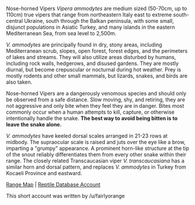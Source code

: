 Nose-horned Vipers *Vipera ammodytes* are medium sized (50-70cm, up to 110cm) true vipers that range from northeastern Italy east to extreme south-central Ukraine, south through the Balkan peninsula, with some small, disjunct populations in Asiatic Turkey, and many islands in the eastern Mediterranean Sea, from sea level to 2,500m. 

*V. ammodytes* are principally found in dry, stony areas, including Mediterranean scrub, slopes, open forest, forest edges, and the perimeters of lakes and streams.  They will also utilize areas disturbed by humans, including rock walls, hedgerows, and disused gardens.  They are mostly diurnal, but become crepuscular or nocturnal during hot weather.  Prey is mostly rodents and other small mammals, but lizards, snakes, and birds are also taken.

Nose-horned Vipers are a dangerously venomous species and should only be observed from a safe distance.  Slow moving, shy, and retiring, they are not aggressive and only bite when they feel they are in danger.  Bites most commonly occur when a human attempts to kill, capture, or otherwise intentionally handle the snake.  **The best way to avoid being bitten is to leave the snake alone.**

*V. ammodytes* have keeled dorsal scales arranged in 21-23 rows at midbody.  The supraocular scale is raised and juts over the eye like a brow, imparting a "grumpy" appearance.  A prominent horn-like structure at the tip of the snout reliably differentiates them from every other snake within their range.  The closely related Transcaucasian viper *V. transcaucasiana* has a similar horn and dorsal pattern, and replaces *V. ammodytes* in Turkey from Kocaeli Province and eastward.

[Range Map](https://www.iucnredlist.org/species/62255/12584303)  |  [Reptile Database Account](https://reptile-database.reptarium.cz/species?genus=Vipera&species=ammodytes)

This short account was written by /u/fairlyorange